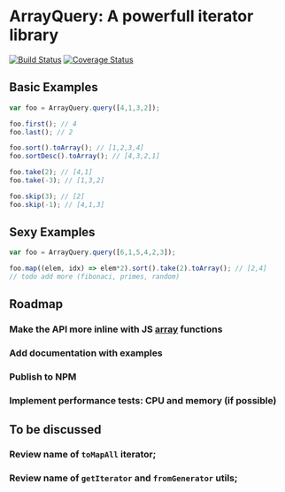 # ArrayQuery: A powerfull iterator library

[![Build Status](https://travis-ci.org/labs42io/array-query.svg?branch=vlad)](https://travis-ci.org/labs42io/array-query)
[![Coverage Status](https://coveralls.io/repos/github/labs42io/array-query/badge.svg?branch=vlad)](https://coveralls.io/github/labs42io/array-query?branch=vlad)

## Basic Examples

```js
var foo = ArrayQuery.query([4,1,3,2]);

foo.first(); // 4
foo.last(); // 2

foo.sort().toArray(); // [1,2,3,4]
foo.sortDesc().toArray(); // [4,3,2,1]

foo.take(2); // [4,1]
foo.take(-3); // [1,3,2]

foo.skip(3); // [2]
foo.skip(-1); // [4,1,3]
```

## Sexy Examples

```js
var foo = ArrayQuery.query([6,1,5,4,2,3]);

foo.map((elem, idx) => elem*2).sort().take(2).toArray(); // [2,4]
// todo add more (fibonaci, primes, random)

```



## Roadmap
### Make the API more inline with JS [array](https://developer.mozilla.org/en-US/docs/Web/JavaScript/Reference/Global_Objects/Array/@@iterator) functions 
### Add documentation with examples
### Publish to NPM
### Implement performance tests: CPU and memory (if possible)

## To be discussed
### Review name of `toMapAll` iterator;
### Review name of `getIterator` and `fromGenerator` utils;
